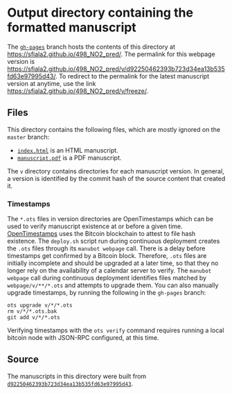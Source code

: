 # Output directory containing the formatted manuscript

The [`gh-pages`](https://github.com/sfiala2/498_NO2_pred/tree/gh-pages) branch hosts the contents of this directory at <https://sfiala2.github.io/498_NO2_pred/>.
The permalink for this webpage version is <https://sfiala2.github.io/498_NO2_pred/v/d92250462393b723d34ea13b535fd63e97995d43/>.
To redirect to the permalink for the latest manuscript version at anytime, use the link <https://sfiala2.github.io/498_NO2_pred/v/freeze/>.

## Files

This directory contains the following files, which are mostly ignored on the `master` branch:

+ [`index.html`](index.html) is an HTML manuscript.
+ [`manuscript.pdf`](manuscript.pdf) is a PDF manuscript.

The `v` directory contains directories for each manuscript version.
In general, a version is identified by the commit hash of the source content that created it.

### Timestamps

The `*.ots` files in version directories are OpenTimestamps which can be used to verify manuscript existence at or before a given time.
[OpenTimestamps](https://opentimestamps.org/) uses the Bitcoin blockchain to attest to file hash existence.
The `deploy.sh` script run during continuous deployment creates the `.ots` files through its `manubot webpage` call.
There is a delay before timestamps get confirmed by a Bitcoin block.
Therefore, `.ots` files are initially incomplete and should be upgraded at a later time, so that they no longer rely on the availability of a calendar server to verify.
The `manubot webpage` call during continuous deployment identifies files matched by `webpage/v/**/*.ots` and attempts to upgrade them.
You can also manually upgrade timestamps, by running the following in the `gh-pages` branch:

```shell
ots upgrade v/*/*.ots
rm v/*/*.ots.bak
git add v/*/*.ots
```

Verifying timestamps with the `ots verify` command requires running a local bitcoin node with JSON-RPC configured, at this time.

## Source

The manuscripts in this directory were built from
[`d92250462393b723d34ea13b535fd63e97995d43`](https://github.com/sfiala2/498_NO2_pred/commit/d92250462393b723d34ea13b535fd63e97995d43).
